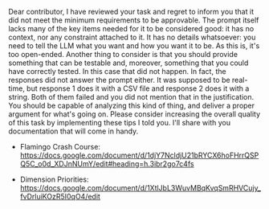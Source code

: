 Dear contributor, I have reviewed your task and regret to inform you that it did not meet the minimum requirements to be approvable.
The prompt itself lacks many of the key items needed for it to be considered good: it has no context, nor any constraint attached to it. It has no details whatsoever: you need to tell the LLM what you want and how you want it to be. As this is, it's too open-ended. Another thing to consider is that you should provide something that can be testable and, moreover, something that you could have correctly tested. In this case that did not happen. In fact, the responses did not answer the prompt either. It was supposed to be real-time, but response 1 does it with a CSV file and response 2 does it with a string. Both of them failed and you did not mention that in the justification. You should be capable of analyzing this kind of thing, and deliver a proper argument for what's going on.
Please consider increasing the overall quality of this task by implementing these tips I told you. I'll share with you documentation that will come in handy.

* Flamingo Crash Course:
https://docs.google.com/document/d/1djY7NcldjU21bRYCX6hoFHrrQSPQ5C_o0d_XDJnNUmY/edit#heading=h.3ibr2go7c4fs

* Dimension Priorities:
https://docs.google.com/document/d/1XtlJbL3WuvMBqKvqSmRHVCujy_fvDrluiKOzR5I0qO4/edit